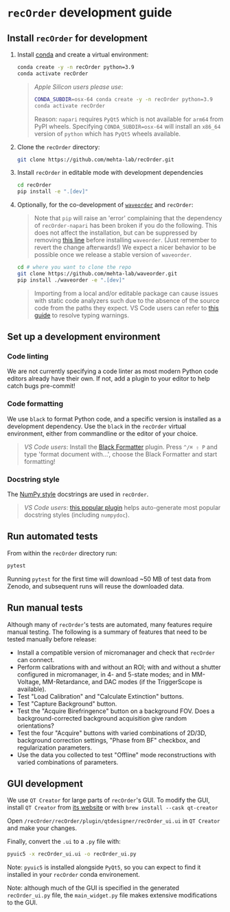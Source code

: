 # `recOrder` development guide

## Install `recOrder` for development

1. Install [conda](https://github.com/conda-forge/miniforge) and create a virtual environment:

    ```sh
    conda create -y -n recOrder python=3.9
    conda activate recOrder
    ```

    > *Apple Silicon users please use*:
    >
    > ```sh
    > CONDA_SUBDIR=osx-64 conda create -y -n recOrder python=3.9
    > conda activate recOrder
    > ```
    >
    > Reason: `napari` requires `PyQt5` which is not available for `arm64` from PyPI wheels.
    > Specifying `CONDA_SUBDIR=osx-64` will install an `x86_64` version of `python` which has `PyQt5` wheels available.

2. Clone the `recOrder` directory:

    ```sh
    git clone https://github.com/mehta-lab/recOrder.git
    ```

3. Install `recOrder` in editable mode with development dependencies

    ```sh
    cd recOrder
    pip install -e ".[dev]"
    ```

4. Optionally, for the co-development of [`waveorder`](https://github.com/mehta-lab/waveorder) and `recOrder`:

    > Note that `pip` will raise an 'error' complaining that the dependency of `recOrder-napari` has been broken if you do the following.
    > This does not affect the installation, but can be suppressed by removing [this line](https://github.com/mehta-lab/recOrder/blob/5bc9314a9bacf6f4e235eaffb06c297cf20e4b65/setup.cfg#L40) before installing `waveorder`.
    > (Just remember to revert the change afterwards!)
    > We expect a nicer behavior to be possible once we release a stable version of `waveorder`.

    ```sh
    cd # where you want to clone the repo
    git clone https://github.com/mehta-lab/waveorder.git
    pip install ./waveorder -e ".[dev]"
    ```

    > Importing from a local and/or editable package can cause issues with static code analyzers such due to the absence of the source code from the paths they expect.
    > VS Code users can refer to [this guide](https://github.com/microsoft/pylance-release/blob/main/TROUBLESHOOTING.md#common-questions-and-issues) to resolve typing warnings.

## Set up a development environment

### Code linting

We are not currently specifying a code linter as most modern Python code editors already have their own. If not, add a plugin to your editor to help catch bugs pre-commit!

### Code formatting

We use `black` to format Python code, and a specific version is installed as a development dependency. Use the `black` in the `recOrder` virtual environment, either from commandline or the editor of your choice.

> *VS Code users*: Install the [Black Formatter](https://marketplace.visualstudio.com/items?itemName=ms-python.black-formatter) plugin. Press `^/⌘ ⇧ P` and type 'format document with...', choose the Black Formatter and start formatting!

### Docstring style

The [NumPy style](https://numpydoc.readthedocs.io/en/latest/format.html) docstrings are used in `recOrder`.

> *VS Code users*: [this popular plugin](https://marketplace.visualstudio.com/items?itemName=njpwerner.autodocstring) helps auto-generate most popular docstring styles (including `numpydoc`).

## Run automated tests

From within the `recOrder` directory run:

```sh
pytest
```

Running `pytest` for the first time will download ~50 MB of test data from Zenodo, and subsequent runs will reuse the downloaded data.

## Run manual tests

Although many of `recOrder`'s tests are automated, many features require manual testing. The following is a summary of features that need to be tested manually before release:

* Install a compatible version of micromanager and check that `recOrder` can connect.
* Perform calibrations with and without an ROI; with and without a shutter configured in micromanager, in 4- and 5-state modes; and in MM-Voltage, MM-Retardance, and DAC modes (if the TriggerScope is available).  
* Test "Load Calibration" and "Calculate Extinction" buttons.
* Test "Capture Background" button.
* Test the "Acquire Birefringence" button on a background FOV. Does a background-corrected background acquisition give random orientations?
* Test the four "Acquire" buttons with varied combinations of 2D/3D, background correction settings, "Phase from BF" checkbox, and regularization parameters.
* Use the data you collected to test "Offline" mode reconstructions with varied combinations of parameters.  

## GUI development

We use `QT Creator` for large parts of `recOrder`'s GUI. To modify the GUI, install `QT Creator` from [its website](https://www.qt.io/product/development-tools) or with `brew install --cask qt-creator`

Open `/recOrder/recOrder/plugin/qtdesigner/recOrder_ui.ui` in `QT Creator` and make your changes.

Finally, convert the `.ui` to a `.py` file with:

```sh
pyuic5 -x recOrder_ui.ui -o recOrder_ui.py
```

Note: `pyuic5` is installed alongside `PyQt5`, so you can expect to find it installed in your `recOrder` conda environement.

Note: although much of the GUI is specified in the generated `recOrder_ui.py` file, the `main_widget.py` file makes extensive modifications to the GUI.
